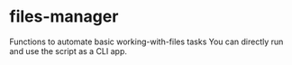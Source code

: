 # files-manager
Functions to automate basic working-with-files tasks
You can directly run and use the script as a CLI app.
